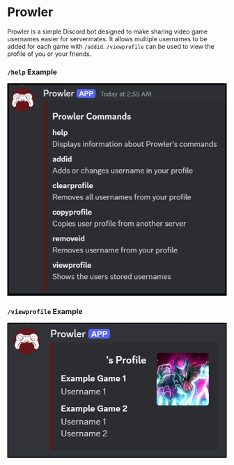 # Prowler
Prowler is a simple Discord bot designed to make sharing video game usernames easier for servermates. It allows multiple usernames to be added for each game with `/addid`. `/viewprofile` can be used to view the profile of you or your friends. 
### `/help` Example
![/help example image, listing all commands and a short description of each](images/helpExample.png)
### `/viewprofile` Example
![/viewprofile example, showing an example result of the command](images/example.png)